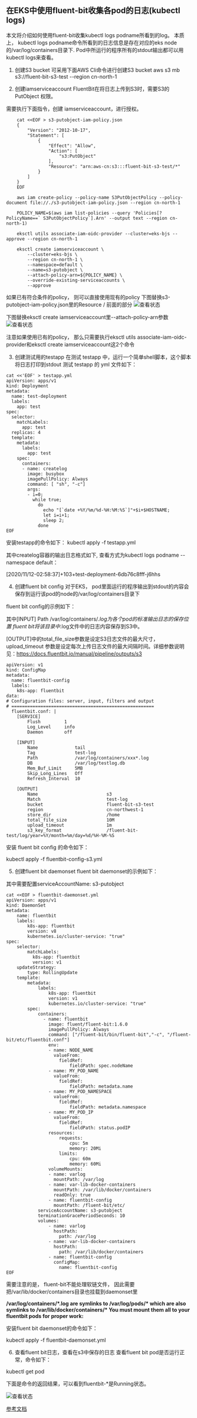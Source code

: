 ## 在EKS中使用fluent-bit收集各pod的日志(kubectl logs)

本文将介绍如何使用fluent-bit收集kubectl logs podname所看到的log。 本质上， kubectl logs podname命令所看到的日志信息是存在对应的eks node的/var/log/containers目录下. Pod中所运行的程序所有的stdout输出都可以用kubectl logs来查看。


1. 创建S3 bucket
可采用下面AWS Cli命令进行创建S3 bucket
aws s3 mb s3://fluent-bit-s3-test --region cn-north-1

2. 创建iamserviceaccount
FluentBit在将日志上传到S3时，需要S3的 PutObject 权限。

需要执行下面指令，创建 iamserviceaccount，进行授权。

```
    cat <<EOF > s3-putobject-iam-policy.json
    {
        "Version": "2012-10-17",
        "Statement": [
            {
                "Effect": "Allow",
                "Action": [
                    "s3:PutObject"
                ],
                "Resource": "arn:aws-cn:s3:::fluent-bit-s3-test/*"
            }
        ]
    }
    EOF
    
    aws iam create-policy --policy-name S3PutObjectPolicy --policy-document file://./s3-putobject-iam-policy.json --region cn-north-1
    
    POLICY_NAME=$(aws iam list-policies --query 'Policies[?PolicyName==` S3PutObjectPolicy`].Arn' --output text --region cn-north-1)
    
    eksctl utils associate-iam-oidc-provider --cluster=eks-bjs --approve --region cn-north-1
    
    eksctl create iamserviceaccount \
        --cluster=eks-bjs \
        --region cn-north-1 \
        --namespace=default \
        --name=s3-putobject \
        --attach-policy-arn=${POLICY_NAME} \
        --override-existing-serviceaccounts \
        --approve

```


如果已有符合条件的policy， 则可以直接使用现有的policy
下图替换s3-putobject-iam-policy.json里的Resource / 前面的部分
![查看状态](/images/2.jpg)

下图替换eksctl create iamserviceaccount里--attach-policy-arn参数
![查看状态](/images/1.png)

注意如果使用已有的policy， 那么只需要执行eksctl utils associate-iam-oidc-provider和eksctl create iamserviceaccount这2个命令


3. 创建测试用的testapp
在测试 testapp 中，运行一个简单shell脚本，这个脚本将日志打印到stdout
测试 testapp 的 yml 文件如下：

```
cat <<'EOF' > testapp.yml
apiVersion: apps/v1
kind: Deployment
metadata:
  name: test-deployment
  labels:
    app: test
spec:
  selector:
    matchLabels:
      app: test
  replicas: 4
  template:
    metadata:
      labels:
        app: test
    spec:
      containers:
      - name: createlog
        image: busybox
        imagePullPolicy: Always
        command: [ "sh", "-c"]
        args:
        - i=0;
          while true; 
            do
              echo "[`date +%Y/%m/%d-%H:%M:%S`]"+$i+$HOSTNAME;
              let i=i+1; 
              sleep 2;
            done
EOF
```
安装testapp的命令如下：
kubectl apply -f testapp.yml

其中createlog容器的输出日志格式如下, 查看方式为kubectl logs podname --namespace default：

[2020/11/12-02:58:37]+103+test-deployment-6db76c8fff-j6hhs


4. 创建fluent bit config
对于EKS， pod里面运行的程序输出到stdout的内容会保存到运行该pod的node的/var/log/containers目录下

fluent bit config的示例如下：

其中[INPUT] Path /var/log/containers/*.log为各个pod的标准输出日志的保存位置 fluent bit将该目录中*.log文件中的日志内容保存到S3中。

[OUTPUT]中的total_file_size参数是设定S3日志文件的最大尺寸，upload_timeout 参数是设定每次上传日志文件的最大间隔时间。详细参数说明见：https://docs.fluentbit.io/manual/pipeline/outputs/s3

```
apiVersion: v1
kind: ConfigMap
metadata:
  name: fluentbit-config
  labels:
    k8s-app: fluentbit
data:
# Configuration files: server, input, filters and output
# ======================================================
  fluentbit.conf: |
    [SERVICE]
        Flush         1
        Log_Level     info
        Daemon        off

    [INPUT]
        Name              tail
        Tag               test-log
        Path              /var/log/containers/xxx*.log
        DB                /var/log/testlog.db
        Mem_Buf_Limit     5MB
        Skip_Long_Lines   Off
        Refresh_Interval  10

    [OUTPUT]
        Name                          s3
        Match                         test-log
        bucket                        fluent-bit-s3-test
        region                        cn-northwest-1
        store_dir                     /home
        total_file_size               10M
        upload_timeout                1m
        s3_key_format                 /fluent-bit-test/log/year=%Y/month=%m/day=%d/%H-%M-%S
```

安装 fluent bit config 的命令如下：

kubectl apply -f fluentbit-config-s3.yml

5. 创建fluent bit daemonset
fluent bit daemonset的示例如下：

其中需要配置serviceAccountName: s3-putobject


```
cat <<EOF > fluentbit-daemonset.yml
apiVersion: apps/v1
kind: DaemonSet
metadata:
    name: fluentbit
    labels:
        k8s-app: fluentbit
        version: v8
        kubernetes.io/cluster-service: "true"
spec:
    selector:
        matchLabels:
          k8s-app: fluentbit
          version: v1
    updateStrategy:
        type: RollingUpdate
    template:
        metadata:
            labels:
                k8s-app: fluentbit
                version: v1
                kubernetes.io/cluster-service: "true"
        spec:
            containers:
              - name: fluentbit
                image: fluent/fluent-bit:1.6.0
                imagePullPolicy: Always
                command: ["/fluent-bit/bin/fluent-bit","-c", "/fluent-bit/etc/fluentbit.conf"]
                env:
                - name: NODE_NAME
                  valueFrom:
                    fieldRef:
                        fieldPath: spec.nodeName
                - name: MY_POD_NAME
                  valueFrom:
                    fieldRef:
                        fieldPath: metadata.name
                - name: MY_POD_NAMESPACE
                  valueFrom:
                    fieldRef:
                        fieldPath: metadata.namespace
                - name: MY_POD_IP
                  valueFrom:
                    fieldRef:
                        fieldPath: status.podIP
                resources:
                    requests:
                        cpu: 5m
                        memory: 20Mi
                    limits:
                        cpu: 60m
                        memory: 60Mi
                volumeMounts:
                - name: varlog
                  mountPath: /var/log
                - name: var-lib-docker-containers
                  mountPath: /var/lib/docker/containers
                  readOnly: true
                - name: fluentbit-config
                  mountPath: /fluent-bit/etc/
            serviceAccountName: s3-putobject
            terminationGracePeriodSeconds: 10
            volumes:
                - name: varlog
                  hostPath:
                    path: /var/log
                - name: var-lib-docker-containers
                  hostPath:
                    path: /var/lib/docker/containers
                - name: fluentbit-config
                  configMap:
                    name: fluentbit-config
EOF

```

需要注意的是， fluent-bit不能处理软链文件， 因此需要把/var/lib/docker/containers目录也挂载到daemonset里

<b>
/var/log/containers/*.log are symlinks to /var/log/pods/* which are also symlinks to /var/lib/docker/containers/*
You must mount them all to your fluentbit pods for proper work:
</b>

安装fluent bit daemonset的命令如下：

kubectl apply -f fluentbit-daemonset.yml


6. 查看fluent bit日志，查看在s3中保存的日志
查看fluent bit pod是否运行正常，命令如下：

kubectl get pod

下面是命令的返回结果，可以看到fluentbit-*是Running状态。

![查看状态](/images/3.jpg)


[参考文档](https://aws.amazon.com/cn/blogs/china/scheme-of-using-fluent-bit-in-eks-to-collect-application-logs-and-save-them-in-s3/)